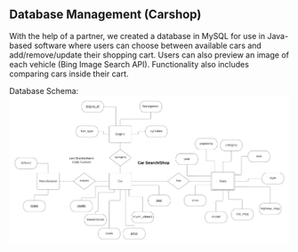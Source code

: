 <h2>Database Management (Carshop)</h2>
With the help of a partner, we created a database in MySQL for use in Java-based software where users can choose between available cars and add/remove/update their shopping cart. Users can also preview an image of each vehicle (Bing Image Search API). Functionality also includes comparing cars inside their cart.

Database Schema:
<img src="schema.png" />
